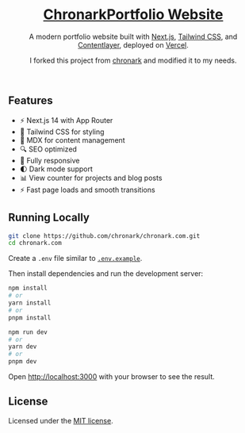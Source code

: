 <div align="center">
    <a href="https://muum.dev"><h1 align="center">ChronarkPortfolio Website</h1></a>

A modern portfolio website built with [Next.js](https://nextjs.org/), [Tailwind CSS](https://tailwindcss.com/), and [Contentlayer](https://www.contentlayer.dev/), deployed on [Vercel](https://vercel.com/). 

I forked this project from [chronark](https://github.com/chronark/chronark.com) and modified it to my needs.

</div>

<br/>

## Features

- ⚡️ Next.js 14 with App Router
- 🎨 Tailwind CSS for styling
- 📝 MDX for content management
- 🔍 SEO optimized
- 📱 Fully responsive
- 🌓 Dark mode support
- 📊 View counter for projects and blog posts
- ⚡️ Fast page loads and smooth transitions

## Running Locally

```bash
git clone https://github.com/chronark/chronark.com.git
cd chronark.com
```

Create a `.env` file similar to [`.env.example`](https://github.com/chronark/chronark.com/blob/main/.env.example).

Then install dependencies and run the development server:

```bash
npm install
# or
yarn install
# or
pnpm install

npm run dev
# or
yarn dev
# or
pnpm dev
```

Open [http://localhost:3000](http://localhost:3000) with your browser to see the result.

## License

Licensed under the [MIT license](https://github.com/alimuratumutlu/muum.dev/blob/main/LICENSE).
